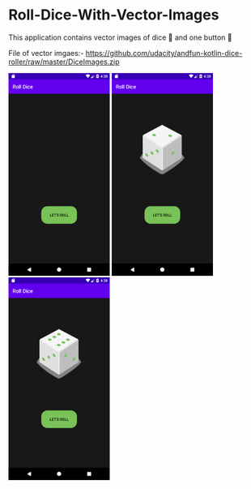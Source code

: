 # Roll-Dice-With-Vector-Images

This application contains vector images of dice 🎲 and one button 🔲 

File of vector imgaes:- https://github.com/udacity/andfun-kotlin-dice-roller/raw/master/DiceImages.zip

<img src="Screenshots/Screenshot_1612696097.png" width="200"> <img src="Screenshots/Screenshot_1612696103.png" width="200"> <img src="Screenshots/Screenshot_1612696107.png" width="200"> 
